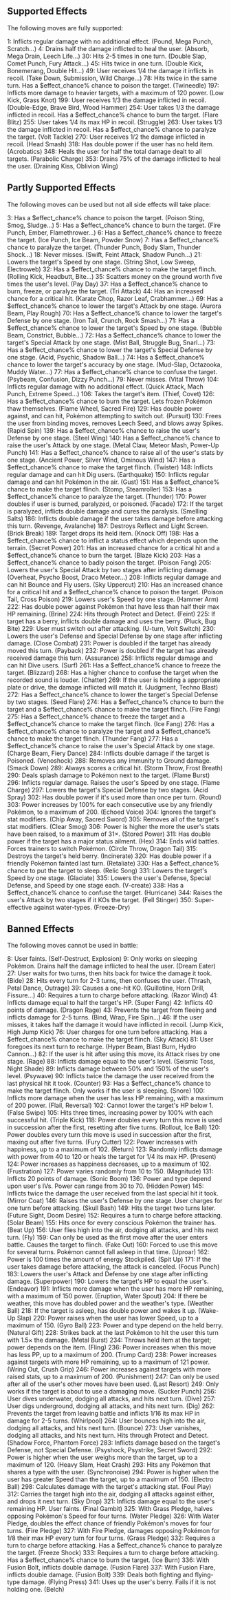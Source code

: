 ## Supported Effects ##
The following moves are fully supported:

1: Inflicts regular damage with no additional effect. (Pound, Mega Punch, Scratch...)
4: Drains half the damage inflicted to heal the user. (Absorb, Mega Drain, Leech Life...)
30: Hits 2-5 times in one turn. (Double Slap, Comet Punch, Fury Attack...)
45: Hits twice in one turn. (Double Kick, Bonemerang, Double Hit...)
49: User receives 1/4 the damage it inflicts in recoil. (Take Down, Submission, Wild Charge...)
78: Hits twice in the same turn.  Has a $effect_chance% chance to poison the target. (Twineedle)
197: Inflicts more damage to heavier targets, with a maximum of 120 power. (Low Kick, Grass Knot)
199: User receives 1/3 the damage inflicted in recoil. (Double-Edge, Brave Bird, Wood Hammer)
254: User takes 1/3 the damage inflicted in recoil.  Has a $effect_chance% chance to burn the target. (Flare Blitz)
255: User takes 1/4 its max HP in recoil. (Struggle)
263: User takes 1/3 the damage inflicted in recoil.  Has a $effect_chance% chance to paralyze the target. (Volt Tackle)
270: User receives 1/2 the damage inflicted in recoil. (Head Smash)
318: Has double power if the user has no held item. (Acrobatics)
348: Heals the user for half the total damage dealt to all targets. (Parabolic Charge)
353: Drains 75% of the damage inflicted to heal the user. (Draining Kiss, Oblivion Wing)

## Partly Supported Effects ##
The following moves can be used but not all side effects will take place:

3: Has a $effect_chance% chance to poison the target. (Poison Sting, Smog, Sludge...)
5: Has a $effect_chance% chance to burn the target. (Fire Punch, Ember, Flamethrower...)
6: Has a $effect_chance% chance to freeze the target. (Ice Punch, Ice Beam, Powder Snow)
7: Has a $effect_chance% chance to paralyze the target. (Thunder Punch, Body Slam, Thunder Shock...)
18: Never misses. (Swift, Feint Attack, Shadow Punch...)
21: Lowers the target's Speed by one stage. (String Shot, Low Sweep, Electroweb)
32: Has a $effect_chance% chance to make the target flinch. (Rolling Kick, Headbutt, Bite...)
35: Scatters money on the ground worth five times the user's level. (Pay Day)
37: Has a $effect_chance% chance to burn, freeze, or paralyze the target. (Tri Attack)
44: Has an increased chance for a critical hit. (Karate Chop, Razor Leaf, Crabhammer...)
69: Has a $effect_chance% chance to lower the target's Attack by one stage. (Aurora Beam, Play Rough)
70: Has a $effect_chance% chance to lower the target's Defense by one stage. (Iron Tail, Crunch, Rock Smash...)
71: Has a $effect_chance% chance to lower the target's Speed by one stage. (Bubble Beam, Constrict, Bubble...)
72: Has a $effect_chance% chance to lower the target's Special Attack by one stage. (Mist Ball, Struggle Bug, Snarl...)
73: Has a $effect_chance% chance to lower the target's Special Defense by one stage. (Acid, Psychic, Shadow Ball...)
74: Has a $effect_chance% chance to lower the target's accuracy by one stage. (Mud-Slap, Octazooka, Muddy Water...)
77: Has a $effect_chance% chance to confuse the target. (Psybeam, Confusion, Dizzy Punch...)
79: Never misses. (Vital Throw)
104: Inflicts regular damage with no additional effect. (Quick Attack, Mach Punch, Extreme Speed...)
106: Takes the target's item. (Thief, Covet)
126: Has a $effect_chance% chance to burn the target.  Lets frozen Pokémon thaw themselves. (Flame Wheel, Sacred Fire)
129: Has double power against, and can hit, Pokémon attempting to switch out. (Pursuit)
130: Frees the user from binding moves, removes Leech Seed, and blows away Spikes. (Rapid Spin)
139: Has a $effect_chance% chance to raise the user's Defense by one stage. (Steel Wing)
140: Has a $effect_chance% chance to raise the user's Attack by one stage. (Metal Claw, Meteor Mash, Power-Up Punch)
141: Has a $effect_chance% chance to raise all of the user's stats by one stage. (Ancient Power, Silver Wind, Ominous Wind)
147: Has a $effect_chance% chance to make the target flinch. (Twister)
148: Inflicts regular damage and can hit Dig users. (Earthquake)
150: Inflicts regular damage and can hit Pokémon in the air. (Gust)
151: Has a $effect_chance% chance to make the target flinch. (Stomp, Steamroller)
153: Has a $effect_chance% chance to paralyze the target. (Thunder)
170: Power doubles if user is burned, paralyzed, or poisoned. (Facade)
172: If the target is paralyzed, inflicts double damage and cures the paralysis. (Smelling Salts)
186: Inflicts double damage if the user takes damage before attacking this turn. (Revenge, Avalanche)
187: Destroys Reflect and Light Screen. (Brick Break)
189: Target drops its held item. (Knock Off)
198: Has a $effect_chance% chance to inflict a status effect which depends upon the terrain. (Secret Power)
201: Has an increased chance for a critical hit and a $effect_chance% chance to burn the target. (Blaze Kick)
203: Has a $effect_chance% chance to badly poison the target. (Poison Fang)
205: Lowers the user's Special Attack by two stages after inflicting damage. (Overheat, Psycho Boost, Draco Meteor...)
208: Inflicts regular damage and can hit Bounce and Fly users. (Sky Uppercut)
210: Has an increased chance for a critical hit and a $effect_chance% chance to poison the target. (Poison Tail, Cross Poison)
219: Lowers user's Speed by one stage. (Hammer Arm)
222: Has double power against Pokémon that have less than half their max HP remaining. (Brine)
224: Hits through Protect and Detect. (Feint)
225: If target has a berry, inflicts double damage and uses the berry. (Pluck, Bug Bite)
229: User must switch out after attacking. (U-turn, Volt Switch)
230: Lowers the user's Defense and Special Defense by one stage after inflicting damage. (Close Combat)
231: Power is doubled if the target has already moved this turn. (Payback)
232: Power is doubled if the target has already received damage this turn. (Assurance)
258: Inflicts regular damage and can hit Dive users. (Surf)
261: Has a $effect_chance% chance to freeze the target. (Blizzard)
268: Has a higher chance to confuse the target when the recorded sound is louder. (Chatter)
269: If the user is holding a appropriate plate or drive, the damage inflicted will match it. (Judgment, Techno Blast)
272: Has a $effect_chance% chance to lower the target's Special Defense by two stages. (Seed Flare)
274: Has a $effect_chance% chance to burn the target and a $effect_chance% chance to make the target flinch. (Fire Fang)
275: Has a $effect_chance% chance to freeze the target and a $effect_chance% chance to make the target flinch. (Ice Fang)
276: Has a $effect_chance% chance to paralyze the target and a $effect_chance% chance to make the target flinch. (Thunder Fang)
277: Has a $effect_chance% chance to raise the user's Special Attack by one stage. (Charge Beam, Fiery Dance)
284: Inflicts double damage if the target is Poisoned. (Venoshock)
288: Removes any immunity to Ground damage. (Smack Down)
289: Always scores a critical hit. (Storm Throw, Frost Breath)
290: Deals splash damage to Pokémon next to the target. (Flame Burst)
296: Inflicts regular damage.  Raises the user's Speed by one stage. (Flame Charge)
297: Lowers the target's Special Defense by two stages. (Acid Spray)
302: Has double power if it's used more than once per turn. (Round)
303: Power increases by 100% for each consecutive use by any friendly Pokémon, to a maximum of 200. (Echoed Voice)
304: Ignores the target's stat modifiers. (Chip Away, Sacred Sword)
305: Removes all of the target's stat modifiers. (Clear Smog)
306: Power is higher the more the user's stats have been raised, to a maximum of 31×. (Stored Power)
311: Has double power if the target has a major status ailment. (Hex)
314: Ends wild battles.  Forces trainers to switch Pokémon. (Circle Throw, Dragon Tail)
315: Destroys the target's held berry. (Incinerate)
320: Has double power if a friendly Pokémon fainted last turn. (Retaliate)
330: Has a $effect_chance% chance to put the target to sleep. (Relic Song)
331: Lowers the target's Speed by one stage. (Glaciate)
335: Lowers the user's Defense, Special Defense, and Speed by one stage each. (V-create)
338: Has a $effect_chance% chance to confuse the target. (Hurricane)
344: Raises the user's Attack by two stages if it KOs the target. (Fell Stinger)
350: Super-effective against water-types. (Freeze-Dry)

## Banned Effects ##
The following moves cannot be used in battle:

8: User faints. (Self-Destruct, Explosion)
9: Only works on sleeping Pokémon.  Drains half the damage inflicted to heal the user. (Dream Eater)
27: User waits for two turns, then hits back for twice the damage it took. (Bide)
28: Hits every turn for 2-3 turns, then confuses the user. (Thrash, Petal Dance, Outrage)
39: Causes a one-hit KO. (Guillotine, Horn Drill, Fissure...)
40: Requires a turn to charge before attacking. (Razor Wind)
41: Inflicts damage equal to half the target's HP. (Super Fang)
42: Inflicts 40 points of damage. (Dragon Rage)
43: Prevents the target from fleeing and inflicts damage for 2-5 turns. (Bind, Wrap, Fire Spin...)
46: If the user misses, it takes half the damage it would have inflicted in recoil. (Jump Kick, High Jump Kick)
76: User charges for one turn before attacking.  Has a $effect_chance% chance to make the target flinch. (Sky Attack)
81: User foregoes its next turn to recharge. (Hyper Beam, Blast Burn, Hydro Cannon...)
82: If the user is hit after using this move, its Attack rises by one stage. (Rage)
88: Inflicts damage equal to the user's level. (Seismic Toss, Night Shade)
89: Inflicts damage between 50% and 150% of the user's level. (Psywave)
90: Inflicts twice the damage the user received from the last physical hit it took. (Counter)
93: Has a $effect_chance% chance to make the target flinch.  Only works if the user is sleeping. (Snore)
100: Inflicts more damage when the user has less HP remaining, with a maximum of 200 power. (Flail, Reversal)
102: Cannot lower the target's HP below 1. (False Swipe)
105: Hits three times, increasing power by 100% with each successful hit. (Triple Kick)
118: Power doubles every turn this move is used in succession after the first, resetting after five turns. (Rollout, Ice Ball)
120: Power doubles every turn this move is used in succession after the first, maxing out after five turns. (Fury Cutter)
122: Power increases with happiness, up to a maximum of 102. (Return)
123: Randomly inflicts damage with power from 40 to 120 or heals the target for 1/4 its max HP. (Present)
124: Power increases as happiness decreases, up to a maximum of 102. (Frustration)
127: Power varies randomly from 10 to 150. (Magnitude)
131: Inflicts 20 points of damage. (Sonic Boom)
136: Power and type depend upon user's IVs.  Power can range from 30 to 70. (Hidden Power)
145: Inflicts twice the damage the user received from the last special hit it took. (Mirror Coat)
146: Raises the user's Defense by one stage.  User charges for one turn before attacking. (Skull Bash)
149: Hits the target two turns later. (Future Sight, Doom Desire)
152: Requires a turn to charge before attacking. (Solar Beam)
155: Hits once for every conscious Pokémon the trainer has. (Beat Up)
156: User flies high into the air, dodging all attacks, and hits next turn. (Fly)
159: Can only be used as the first move after the user enters battle.  Causes the target to flinch. (Fake Out)
160: Forced to use this move for several turns.  Pokémon cannot fall asleep in that time. (Uproar)
162: Power is 100 times the amount of energy Stockpiled. (Spit Up)
171: If the user takes damage before attacking, the attack is canceled. (Focus Punch)
183: Lowers the user's Attack and Defense by one stage after inflicting damage. (Superpower)
190: Lowers the target's HP to equal the user's. (Endeavor)
191: Inflicts more damage when the user has more HP remaining, with a maximum of 150 power. (Eruption, Water Spout)
204: If there be weather, this move has doubled power and the weather's type. (Weather Ball)
218: If the target is asleep, has double power and wakes it up. (Wake-Up Slap)
220: Power raises when the user has lower Speed, up to a maximum of 150. (Gyro Ball)
223: Power and type depend on the held berry. (Natural Gift)
228: Strikes back at the last Pokémon to hit the user this turn with 1.5× the damage. (Metal Burst)
234: Throws held item at the target; power depends on the item. (Fling)
236: Power increases when this move has less PP, up to a maximum of 200. (Trump Card)
238: Power increases against targets with more HP remaining, up to a maximum of 121 power. (Wring Out, Crush Grip)
246: Power increases against targets with more raised stats, up to a maximum of 200. (Punishment)
247: Can only be used after all of the user's other moves have been used. (Last Resort)
249: Only works if the target is about to use a damaging move. (Sucker Punch)
256: User dives underwater, dodging all attacks, and hits next turn. (Dive)
257: User digs underground, dodging all attacks, and hits next turn. (Dig)
262: Prevents the target from leaving battle and inflicts 1/16 its max HP in damage for 2-5 turns. (Whirlpool)
264: User bounces high into the air, dodging all attacks, and hits next turn. (Bounce)
273: User vanishes, dodging all attacks, and hits next turn.  Hits through Protect and Detect. (Shadow Force, Phantom Force)
283: Inflicts damage based on the target's Defense, not Special Defense. (Psyshock, Psystrike, Secret Sword)
292: Power is higher when the user weighs more than the target, up to a maximum of 120. (Heavy Slam, Heat Crash)
293: Hits any Pokémon that shares a type with the user. (Synchronoise)
294: Power is higher when the user has greater Speed than the target, up to a maximum of 150. (Electro Ball)
298: Calculates damage with the target's attacking stat. (Foul Play)
312: Carries the target high into the air, dodging all attacks against either, and drops it next turn. (Sky Drop)
321: Inflicts damage equal to the user's remaining HP.  User faints. (Final Gambit)
325: With Grass Pledge, halves opposing Pokémon's Speed for four turns. (Water Pledge)
326: With Water Pledge, doubles the effect chance of friendly Pokémon's moves for four turns. (Fire Pledge)
327: With Fire Pledge, damages opposing Pokémon for 1/8 their max HP every turn for four turns. (Grass Pledge)
332: Requires a turn to charge before attacking.  Has a $effect_chance% chance to paralyze the target. (Freeze Shock)
333: Requires a turn to charge before attacking.  Has a $effect_chance% chance to burn the target. (Ice Burn)
336: With Fusion Bolt, inflicts double damage. (Fusion Flare)
337: With Fusion Flare, inflicts double damage. (Fusion Bolt)
339: Deals both fighting and flying-type damage. (Flying Press)
341: Uses up the user's berry.  Fails if it is not holding one. (Belch)